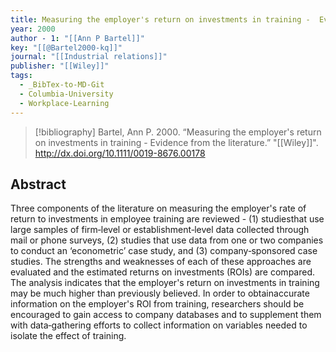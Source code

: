 ```yaml
---
title: Measuring the employer's return on investments in training -  Evidence from the literature
year: 2000
author - 1: "[[Ann P Bartel]]"
key: "[[@Bartel2000-kq]]"
journal: "[[Industrial relations]]"
publisher: "[[Wiley]]"
tags:
  - _BibTex-to-MD-Git
  - Columbia-University
  - Workplace-Learning
---
```


> [!bibliography]
> Bartel, Ann P. 2000. “Measuring the employer's return on investments in training -  Evidence from the literature.” "[[Wiley]]". http://dx.doi.org/10.1111/0019-8676.00178

## Abstract
Three components of the literature on measuring the employer's rate of return to investments in employee training are reviewed -  (1) studiesthat use large samples of firm‐level or establishment‐level data collected through mail or phone surveys, (2) studies that use data from one or two companies to conduct an ‘econometric’ case study, and (3) company‐sponsored case studies. The strengths and weaknesses of each of these approaches are evaluated and the estimated returns on investments (ROIs) are compared. The analysis indicates that the employer's return on investments in training may be much higher than previously believed. In order to obtainaccurate information on the employer's ROI from training, researchers should be encouraged to gain access to company databases and to supplement them with data‐gathering efforts to collect information on variables needed to isolate the effect of training.